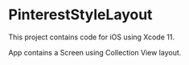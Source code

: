 # PinterestStyleLayout
This project contains code for iOS using Xcode 11.

App contains a Screen using Collection View layout.
